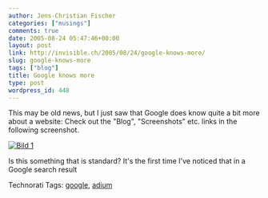 ```yaml
---
author: Jens-Christian Fischer
categories: ["musings"]
comments: true
date: 2005-08-24 05:47:46+00:00
layout: post
link: http://invisible.ch/2005/08/24/google-knows-more/
slug: google-knows-more
tags: ["blog"]
title: Google knows more
type: post
wordpress_id: 448
---
```



This may be old news, but I just saw that Google does know quite a bit more about a website: Check out the "Blog", "Screenshots" etc. links in the following screenshot. 



[![Bild 1](/Bild%201-tm.jpg)](/Bild%201.png)



Is this something that is standard? It's the first time I've noticed that in a Google search result





Technorati Tags: [google](http://technorati.com/tag/google), [adium](http://technorati.com/tag/adium)
